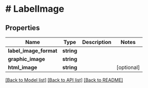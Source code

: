 # # LabelImage

## Properties

Name | Type | Description | Notes
------------ | ------------- | ------------- | -------------
**label_image_format** | **string** |  | 
**graphic_image** | **string** |  | 
**html_image** | **string** |  | [optional] 

[[Back to Model list]](../../README.md#documentation-for-models) [[Back to API list]](../../README.md#documentation-for-api-endpoints) [[Back to README]](../../README.md)


